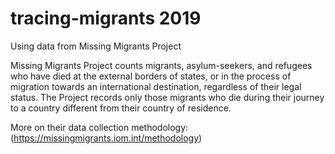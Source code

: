 # tracing-migrants 2019 
Using data from Missing Migrants Project 

Missing Migrants Project counts migrants, asylum-seekers, and refugees who have died at the external borders of states, or in the process of migration towards an international destination, regardless of their legal status. The Project records only those migrants who die during their journey to a country different from their country of residence.

More on their data collection methodology: (https://missingmigrants.iom.int/methodology)  
